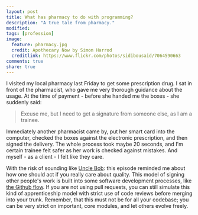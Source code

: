 ```yaml
---
layout: post
title: What has pharmacy to do with programming?
description: "A true tale from pharmacy."
modified:
tags: [profession]
image: 
  feature: pharmacy.jpg
  credit: Apothecary Now by Simon Harrod
  creditlink: https://www.flickr.com/photos/sidibousaid/7064590663
comments: true
share: true
---
```


I visited my local pharmacy last Friday to get some prescription drug. I sat in front of the pharmacist, who gave me very thorough guidance about the usage. At the time of payment - before she handed me the boxes - she suddenly said:
	
> Excuse me, but I need to get a signature from someone else, as I am a trainee. 

Immediately another pharmacist came by, put her smart card into the computer, checked the boxes against the electronic prescription, and then signed the delivery. The whole process took maybe 20 seconds, and I'm certain trainee felt safer as her work is checked against mistakes. And myself - as a client - I felt like they care. 

With the risk of sounding like [Uncle Bob](http://blog.8thlight.com/uncle-bob/2013/11/19/HoardsOfNovices.html): this episode reminded me about how one should act if you really care about quality. This model of signing other people's work is built into some software development processes, like [the Github flow](https://guides.github.com/introduction/flow/index.html). If you are not using pull requests, you can still simulate this kind of apprenticeship model with strict use of code reviews before merging into your trunk. Remember, that this must not be for all your codebase; you can be very strict on important, core modules, and let others evolve freely.
